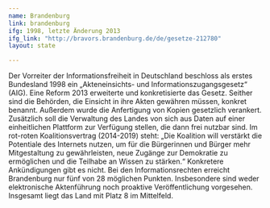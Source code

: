 ```yaml
---
name: Brandenburg
link: brandenburg
ifg: 1998, letzte Änderung 2013
ifg_link: "http://bravors.brandenburg.de/de/gesetze-212780"
layout: state

---
```

Der Vorreiter der Informationsfreiheit in Deutschland beschloss
als erstes Bundesland 1998 ein „Akteneinsichts- und
Informationszugangsgesetz“ (AIG). Eine Reform 2013 erweiterte
und konkretisierte das Gesetz. Seither sind die Behörden,
die Einsicht in ihre Akten gewähren müssen, konkret benannt.
Außerdem wurde die Anfertigung von Kopien gesetzlich verankert.
Zusätzlich soll die Verwaltung des Landes von sich aus
Daten auf einer einheitlichen Plattform zur Verfügung stellen,
die dann frei nutzbar sind.
Im rot-roten Koalitionsvertrag (2014-2019) steht: „Die Koalition
will verstärkt die Potentiale des Internets nutzen, um für
die Bürgerinnen und Bürger mehr Mitgestaltung zu gewährleisten,
neue Zugänge zur Demokratie zu ermöglichen und die Teilhabe
an Wissen zu stärken.“ Konkretere Ankündigungen gibt
es nicht.
Bei den Informationsrechten erreicht Brandenburg nur fünf
von 28 möglichen Punkten. Insbesondere sind weder elektronische
Aktenführung noch proaktive Veröffentlichung vorgesehen.
Insgesamt liegt das Land mit Platz 8 im Mittelfeld.
